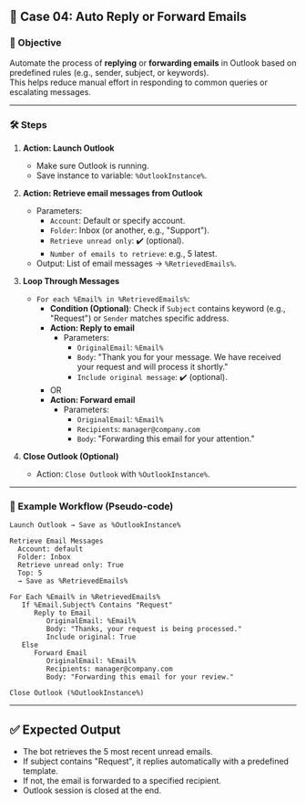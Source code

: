 ## 🔹 Case 04: Auto Reply or Forward Emails

### 🎯 Objective
Automate the process of **replying** or **forwarding emails** in Outlook based on predefined rules (e.g., sender, subject, or keywords).  
This helps reduce manual effort in responding to common queries or escalating messages.

---

### 🛠️ Steps

1. **Action: Launch Outlook**
   - Make sure Outlook is running.  
   - Save instance to variable: `%OutlookInstance%`.

2. **Action: Retrieve email messages from Outlook**
   - Parameters:
     - `Account`: Default or specify account.
     - `Folder`: Inbox (or another, e.g., "Support").
     - `Retrieve unread only`: ✔️ (optional).
     - `Number of emails to retrieve`: e.g., 5 latest.
   - Output: List of email messages → `%RetrievedEmails%`.

3. **Loop Through Messages**
   - `For each %Email% in %RetrievedEmails%`:
     - **Condition (Optional)**: Check if `Subject` contains keyword (e.g., "Request") or `Sender` matches specific address.
     - **Action: Reply to email**  
       - Parameters:  
         - `OriginalEmail`: `%Email%`  
         - `Body`: "Thank you for your message. We have received your request and will process it shortly."  
         - `Include original message`: ✔️ (optional).  
     - OR  
     - **Action: Forward email**  
       - Parameters:  
         - `OriginalEmail`: `%Email%`  
         - `Recipients`: `manager@company.com`  
         - `Body`: "Forwarding this email for your attention."  

4. **Close Outlook (Optional)**
   - Action: `Close Outlook` with `%OutlookInstance%`.

---

### 📂 Example Workflow (Pseudo-code)
```plaintext
Launch Outlook → Save as %OutlookInstance%

Retrieve Email Messages
  Account: default
  Folder: Inbox
  Retrieve unread only: True
  Top: 5
  → Save as %RetrievedEmails%

For Each %Email% in %RetrievedEmails%
   If %Email.Subject% Contains "Request"
      Reply to Email
         OriginalEmail: %Email%
         Body: "Thanks, your request is being processed."
         Include original: True
   Else
      Forward Email
         OriginalEmail: %Email%
         Recipients: manager@company.com
         Body: "Forwarding this email for your review."

Close Outlook (%OutlookInstance%)
```

---

## ✅ Expected Output
- The bot retrieves the 5 most recent unread emails.
- If subject contains "Request", it replies automatically with a predefined template.
- If not, the email is forwarded to a specified recipient.
- Outlook session is closed at the end.
